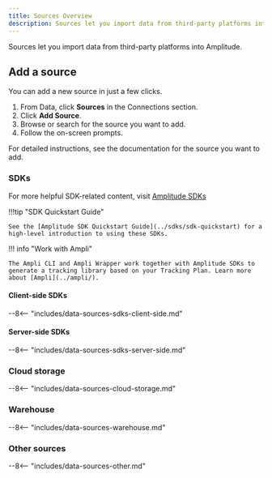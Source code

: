 ```yaml
---
title: Sources Overview
description: Sources let you import data from third-party platforms into Amplitude.
---
```


Sources let you import data from third-party platforms into Amplitude.

## Add a source

You can add a new source in just a few clicks.

1. From Data, click **Sources** in the Connections section.
2. Click **Add Source**.
3. Browse or search for the source you want to add.
4. Follow the on-screen prompts.

For detailed instructions, see the documentation for the source you want to add.

### SDKs

For more helpful SDK-related content, visit [Amplitude SDKs](../sdks)

!!!tip "SDK Quickstart Guide"

    See the [Amplitude SDK Quickstart Guide](../sdks/sdk-quickstart) for a high-level introduction to using these SDKs.

!!! info "Work with Ampli"

    The Ampli CLI and Ampli Wrapper work together with Amplitude SDKs to generate a tracking library based on your Tracking Plan. Learn more about [Ampli](../ampli/).

<!-- This content is used in several places. Make changes to includes/data-sources-sdks.md -->

#### Client-side SDKs

--8<-- "includes/data-sources-sdks-client-side.md"

#### Server-side SDKs

--8<-- "includes/data-sources-sdks-server-side.md"

### Cloud storage

<!-- This content is used in several places. Make changes to includes/data-sources-cloud-storage.md -->

--8<-- "includes/data-sources-cloud-storage.md"

### Warehouse

<!-- This content is used in several places. Make changes to includes/data-sources-warehouse.md -->

--8<-- "includes/data-sources-warehouse.md"

<!-- ### HTTT -->

<!-- ### Cloud apps -->

<!-- ### Third party -->

<!-- Shopify, GTM, Adobe, Segment, mParticle, Rudderstack -->

### Other sources

<!-- This content is used in several places. Make changes to includes/data-sources-other.md -->

--8<-- "includes/data-sources-other.md"